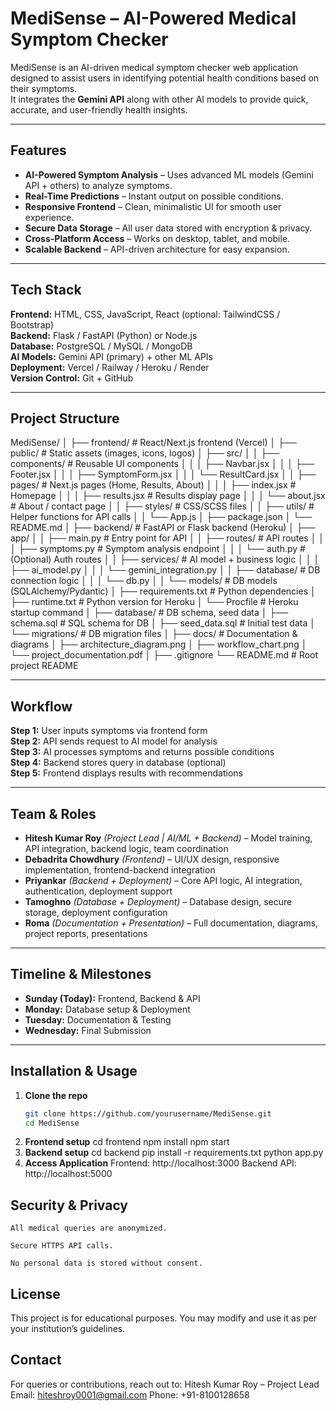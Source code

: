 # MediSense – AI-Powered Medical Symptom Checker

MediSense is an AI-driven medical symptom checker web application designed to assist users in identifying potential health conditions based on their symptoms.  
It integrates the **Gemini API** along with other AI models to provide quick, accurate, and user-friendly health insights.

---

## Features

- **AI-Powered Symptom Analysis** – Uses advanced ML models (Gemini API + others) to analyze symptoms.
- **Real-Time Predictions** – Instant output on possible conditions.
- **Responsive Frontend** – Clean, minimalistic UI for smooth user experience.
- **Secure Data Storage** – All user data stored with encryption & privacy.
- **Cross-Platform Access** – Works on desktop, tablet, and mobile.
- **Scalable Backend** – API-driven architecture for easy expansion.

---

## Tech Stack

**Frontend:** HTML, CSS, JavaScript, React (optional: TailwindCSS / Bootstrap)  
**Backend:** Flask / FastAPI (Python) or Node.js  
**Database:** PostgreSQL / MySQL / MongoDB  
**AI Models:** Gemini API (primary) + other ML APIs  
**Deployment:** Vercel / Railway / Heroku / Render  
**Version Control:** Git + GitHub

---

## Project Structure

MediSense/
│
├── frontend/                          # React/Next.js frontend (Vercel)
│   ├── public/                        # Static assets (images, icons, logos)
│   ├── src/
│   │   ├── components/                # Reusable UI components
│   │   │   ├── Navbar.jsx
│   │   │   ├── Footer.jsx
│   │   │   ├── SymptomForm.jsx
│   │   │   └── ResultCard.jsx
│   │   ├── pages/                     # Next.js pages (Home, Results, About)
│   │   │   ├── index.jsx               # Homepage
│   │   │   ├── results.jsx             # Results display page
│   │   │   └── about.jsx               # About / contact page
│   │   ├── styles/                     # CSS/SCSS files
│   │   ├── utils/                      # Helper functions for API calls
│   │   └── App.js
│   ├── package.json
│   └── README.md
│
├── backend/                           # FastAPI or Flask backend (Heroku)
│   ├── app/
│   │   ├── main.py                     # Entry point for API
│   │   ├── routes/                     # API routes
│   │   │   ├── symptoms.py              # Symptom analysis endpoint
│   │   │   └── auth.py                  # (Optional) Auth routes
│   │   ├── services/                   # AI model + business logic
│   │   │   ├── ai_model.py
│   │   │   └── gemini_integration.py
│   │   ├── database/                   # DB connection logic
│   │   │   └── db.py
│   │   └── models/                     # DB models (SQLAlchemy/Pydantic)
│   ├── requirements.txt                # Python dependencies
│   ├── runtime.txt                     # Python version for Heroku
│   └── Procfile                        # Heroku startup command
│
├── database/                           # DB schema, seed data
│   ├── schema.sql                      # SQL schema for DB
│   ├── seed_data.sql                   # Initial test data
│   └── migrations/                     # DB migration files
│
├── docs/                               # Documentation & diagrams
│   ├── architecture_diagram.png
│   ├── workflow_chart.png
│   └── project_documentation.pdf
│
├── .gitignore
└── README.md                           # Root project README




---

## Workflow

**Step 1:** User inputs symptoms via frontend form  
**Step 2:** API sends request to AI model for analysis  
**Step 3:** AI processes symptoms and returns possible conditions  
**Step 4:** Backend stores query in database (optional)  
**Step 5:** Frontend displays results with recommendations


---

## Team & Roles

- **Hitesh Kumar Roy** *(Project Lead | AI/ML + Backend)* – Model training, API integration, backend logic, team coordination  
- **Debadrita Chowdhury** *(Frontend)* – UI/UX design, responsive implementation, frontend-backend integration  
- **Priyankar** *(Backend + Deployment)* – Core API logic, AI integration, authentication, deployment support  
- **Tamoghno** *(Database + Deployment)* – Database design, secure storage, deployment configuration  
- **Roma** *(Documentation + Presentation)* – Full documentation, diagrams, project reports, presentations

---

## Timeline & Milestones

- **Sunday (Today):** Frontend, Backend & API  
- **Monday:** Database setup & Deployment  
- **Tuesday:** Documentation & Testing  
- **Wednesday:** Final Submission

---

## Installation & Usage

1. **Clone the repo**
   ```bash
   git clone https://github.com/yourusername/MediSense.git
   cd MediSense
2. **Frontend setup**
    cd frontend
    npm install
    npm start
3. **Backend setup**
    cd backend
    pip install -r requirements.txt
    python app.py
4. **Access Application**
    Frontend: http://localhost:3000
    Backend API: http://localhost:5000


## Security & Privacy

    All medical queries are anonymized.

    Secure HTTPS API calls.

    No personal data is stored without consent.


## License

This project is for educational purposes. You may modify and use it as per your institution’s guidelines.


## Contact

For queries or contributions, reach out to:
Hitesh Kumar Roy – Project Lead
Email: hiteshroy0001@gmail.com
Phone: +91-8100128658